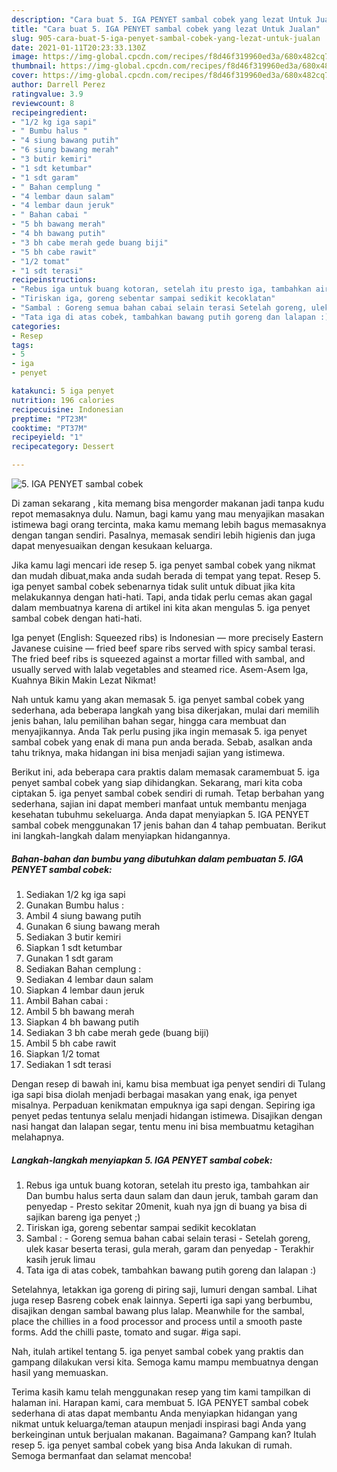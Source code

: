 ```yaml
---
description: "Cara buat 5. IGA PENYET sambal cobek yang lezat Untuk Jualan"
title: "Cara buat 5. IGA PENYET sambal cobek yang lezat Untuk Jualan"
slug: 905-cara-buat-5-iga-penyet-sambal-cobek-yang-lezat-untuk-jualan
date: 2021-01-11T20:23:33.130Z
image: https://img-global.cpcdn.com/recipes/f8d46f319960ed3a/680x482cq70/5-iga-penyet-sambal-cobek-foto-resep-utama.jpg
thumbnail: https://img-global.cpcdn.com/recipes/f8d46f319960ed3a/680x482cq70/5-iga-penyet-sambal-cobek-foto-resep-utama.jpg
cover: https://img-global.cpcdn.com/recipes/f8d46f319960ed3a/680x482cq70/5-iga-penyet-sambal-cobek-foto-resep-utama.jpg
author: Darrell Perez
ratingvalue: 3.9
reviewcount: 8
recipeingredient:
- "1/2 kg iga sapi"
- " Bumbu halus "
- "4 siung bawang putih"
- "6 siung bawang merah"
- "3 butir kemiri"
- "1 sdt ketumbar"
- "1 sdt garam"
- " Bahan cemplung "
- "4 lembar daun salam"
- "4 lembar daun jeruk"
- " Bahan cabai "
- "5 bh bawang merah"
- "4 bh bawang putih"
- "3 bh cabe merah gede buang biji"
- "5 bh cabe rawit"
- "1/2 tomat"
- "1 sdt terasi"
recipeinstructions:
- "Rebus iga untuk buang kotoran, setelah itu presto iga, tambahkan air Dan bumbu halus serta daun salam dan daun jeruk, tambah garam dan penyedap Presto sekitar 20menit, kuah nya jgn di buang ya bisa di sajikan bareng iga penyet ;)"
- "Tiriskan iga, goreng sebentar sampai sedikit kecoklatan"
- "Sambal : Goreng semua bahan cabai selain terasi Setelah goreng, ulek kasar beserta terasi, gula merah, garam dan penyedap Terakhir kasih jeruk limau"
- "Tata iga di atas cobek, tambahkan bawang putih goreng dan lalapan :)"
categories:
- Resep
tags:
- 5
- iga
- penyet

katakunci: 5 iga penyet 
nutrition: 196 calories
recipecuisine: Indonesian
preptime: "PT23M"
cooktime: "PT37M"
recipeyield: "1"
recipecategory: Dessert

---
```



![5. IGA PENYET sambal cobek](https://img-global.cpcdn.com/recipes/f8d46f319960ed3a/680x482cq70/5-iga-penyet-sambal-cobek-foto-resep-utama.jpg)

Di zaman  sekarang , kita memang bisa mengorder makanan jadi tanpa kudu repot memasaknya dulu. Namun, bagi kamu yang mau menyajikan masakan istimewa bagi orang tercinta, maka kamu memang lebih bagus memasaknya dengan tangan sendiri. Pasalnya, memasak sendiri lebih higienis dan juga dapat menyesuaikan dengan kesukaan keluarga.

Jika kamu lagi mencari ide resep 5. iga penyet sambal cobek yang nikmat dan mudah dibuat,maka anda sudah berada di tempat yang tepat. Resep 5. iga penyet sambal cobek  sebenarnya tidak sulit untuk dibuat jika kita melakukannya dengan hati-hati. Tapi, anda tidak perlu cemas akan gagal dalam membuatnya 
karena di artikel ini kita akan mengulas 5. iga penyet sambal cobek dengan hati-hati.  

Iga penyet (English: Squeezed ribs) is Indonesian — more precisely Eastern Javanese cuisine — fried beef spare ribs served with spicy sambal terasi. The fried beef ribs is squeezed against a mortar filled with sambal, and usually served with lalab vegetables and steamed rice. Asem-Asem Iga, Kuahnya Bikin Makin Lezat Nikmat!

Nah untuk kamu yang akan memasak 5. iga penyet sambal cobek yang sederhana, ada beberapa langkah yang bisa dikerjakan, mulai dari memilih jenis bahan, lalu pemilihan bahan segar, hingga cara membuat dan menyajikannya. Anda Tak perlu pusing jika ingin memasak 5. iga penyet sambal cobek yang enak di mana pun anda berada. Sebab, asalkan anda  tahu triknya, maka hidangan ini bisa menjadi sajian yang istimewa.

Berikut ini, ada beberapa cara praktis  dalam memasak caramembuat 5. iga penyet sambal cobek yang siap dihidangkan. Sekarang, mari kita coba ciptakan 5. iga penyet sambal cobek sendiri di rumah. Tetap berbahan yang sederhana, sajian ini dapat memberi manfaat untuk membantu menjaga kesehatan tubuhmu sekeluarga. Anda dapat menyiapkan 5. IGA PENYET sambal cobek menggunakan 17 jenis bahan dan 4 tahap pembuatan. Berikut ini langkah-langkah dalam menyiapkan hidangannya.

<!--inarticleads1-->

##### Bahan-bahan dan bumbu yang dibutuhkan dalam pembuatan 5. IGA PENYET sambal cobek:

1. Sediakan 1/2 kg iga sapi
1. Gunakan  Bumbu halus :
1. Ambil 4 siung bawang putih
1. Gunakan 6 siung bawang merah
1. Sediakan 3 butir kemiri
1. Siapkan 1 sdt ketumbar
1. Gunakan 1 sdt garam
1. Sediakan  Bahan cemplung :
1. Sediakan 4 lembar daun salam
1. Siapkan 4 lembar daun jeruk
1. Ambil  Bahan cabai :
1. Ambil 5 bh bawang merah
1. Siapkan 4 bh bawang putih
1. Sediakan 3 bh cabe merah gede (buang biji)
1. Ambil 5 bh cabe rawit
1. Siapkan 1/2 tomat
1. Sediakan 1 sdt terasi


Dengan resep di bawah ini, kamu bisa membuat iga penyet sendiri di Tulang iga sapi bisa diolah menjadi berbagai masakan yang enak, iga penyet misalnya. Perpaduan kenikmatan empuknya iga sapi dengan. Sepiring iga penyet pedas tentunya selalu menjadi hidangan istimewa. Disajikan dengan nasi hangat dan lalapan segar, tentu menu ini bisa membuatmu ketagihan melahapnya. 

<!--inarticleads2-->

##### Langkah-langkah menyiapkan 5. IGA PENYET sambal cobek:

1. Rebus iga untuk buang kotoran, setelah itu presto iga, tambahkan air Dan bumbu halus serta daun salam dan daun jeruk, tambah garam dan penyedap - Presto sekitar 20menit, kuah nya jgn di buang ya bisa di sajikan bareng iga penyet ;)
1. Tiriskan iga, goreng sebentar sampai sedikit kecoklatan
1. Sambal : - Goreng semua bahan cabai selain terasi - Setelah goreng, ulek kasar beserta terasi, gula merah, garam dan penyedap - Terakhir kasih jeruk limau
1. Tata iga di atas cobek, tambahkan bawang putih goreng dan lalapan :)


Setelahnya, letakkan iga goreng di piring saji, lumuri dengan sambal. Lihat juga resep Basreng cobek enak lainnya. Seperti iga sapi yang berbumbu, disajikan dengan sambal bawang plus lalap. Meanwhile for the sambal, place the chillies in a food processor and process until a smooth paste forms. Add the chilli paste, tomato and sugar. #iga sapi. 

Nah, itulah artikel tentang  5. iga penyet sambal cobek  yang praktis dan gampang dilakukan versi kita. Semoga kamu mampu membuatnya dengan hasil yang memuaskan. 

Terima kasih kamu telah menggunakan resep yang tim kami tampilkan di halaman ini. Harapan kami, cara membuat  5. IGA PENYET sambal cobek sederhana di atas dapat membantu Anda menyiapkan hidangan yang nikmat untuk keluarga/teman ataupun menjadi inspirasi bagi Anda yang berkeinginan untuk berjualan makanan. Bagaimana? Gampang kan? Itulah resep 5. iga penyet sambal cobek yang bisa Anda lakukan di rumah. Semoga bermanfaat dan selamat mencoba!


